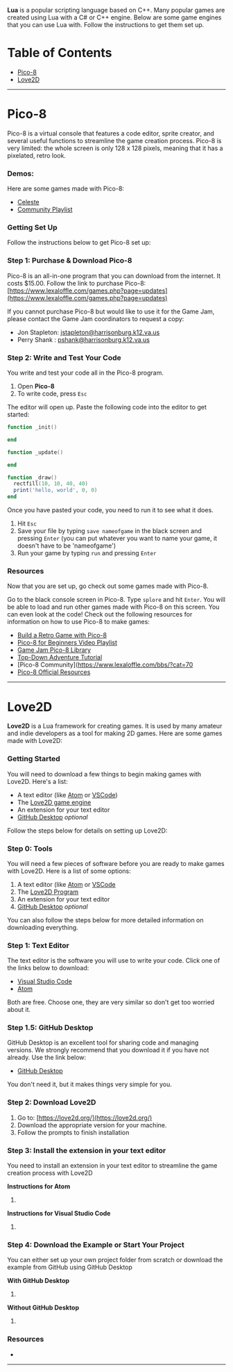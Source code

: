 **Lua** is a popular scripting language based on C++. Many popular games are created using Lua with a C# or C++ engine. Below are some game engines that you can use Lua with. Follow the instructions to get them set up.

# Table of Contents

* [Pico-8](#pico-8)
* [Love2D](#love2d)

----

# Pico-8

Pico-8 is a virtual console that features a code editor, sprite creator, and several useful functions to streamline the game creation process. Pico-8 is very limited: the whole screen is only 128 x 128 pixels, meaning that it has a pixelated, retro look. 

### Demos:

Here are some games made with Pico-8:

* [Celeste](https://www.lexaloffle.com/bbs/?tid=2145)
* [Community Playlist](https://www.lexaloffle.com/bbs/?cat=7&carts_tab=1&#sub=2&mode=carts)

### Getting Set Up

Follow the instructions below to get Pico-8 set up:

### Step 1: Purchase & Download Pico-8

Pico-8 is an all-in-one program that you can download from the internet. It costs $15.00. Follow the link to purchase Pico-8: [https://www.lexaloffle.com/games.php?page=updates](https://www.lexaloffle.com/games.php?page=updates)

If you cannot purchase Pico-8 but would like to use it for the Game Jam, please contact the Game Jam coordinators to request a copy: 

* Jon Stapleton: [jstapleton@harrisonburg.k12.va.us]()
* Perry Shank : [pshank@harrisonburg.k12.va.us]()

### Step 2: Write and Test Your Code

You write and test your code all in the Pico-8 program.

1. Open **Pico-8**
2. To write code, press `Esc`

The editor will open up. Paste the following code into the editor to get started:

```lua
function _init()

end

function _update()

end

function _draw()
  rectfill(10, 10, 40, 40)
  print('hello, world', 0, 0)
end
```

Once you have pasted your code, you need to run it to see what it does.

1. Hit `Esc`
2. Save your file by typing `save nameofgame` in the black screen and pressing `Enter` (you can put whatever you want to name your game, it doesn't have to be 'nameofgame')
3. Run your game by typing `run` and pressing `Enter`

### Resources

Now that you are set up, go check out some games made with Pico-8. 

Go to the black console screen in Pico-8. Type `splore` and hit `Enter`. You will be able to load and run other games made with Pico-8 on this screen. You can even look at the code! Check out the following resources for information on how to use Pico-8 to make games:

* [Build a Retro Game with Pico-8](https://thenewstack.io/retro-game-pico-8-basics/)
* [Pico-8 for Beginners Video Playlist](https://www.youtube.com/watch?v=NOcZonu65hE&list=PLB_hJy2NGP0JsFFpEJpe2Wb-k7QShZkGX)
* [Game Jam Pico-8 Library]()
* [Top-Down Adventure Tutorial](https://www.lexaloffle.com/bbs/?tid=35135)
* [Pico-8 Community](https://www.lexaloffle.com/bbs/?cat=70
* [Pico-8 Official Resources](https://www.lexaloffle.com/pico-8.php?page=resources)

----

# Love2D

**Love2D** is a Lua framework for creating games. It is used by many amateur and indie developers as a tool for making 2D games. Here are some games made with Love2D:

### Getting Started

You will need to download a few things to begin making games with Love2D. Here's a list:

* A text editor (like [Atom]() or [VSCode]())
* The [Love2D game engine]()
* An extension for your text editor
* [GitHub Desktop]() *optional*

Follow the steps below for details on setting up Love2D:

### Step 0: Tools

You will need a few pieces of software before you are ready to make games with Love2D. Here is a list of some options:

1. A text editor (like [Atom](https://atom.io/) or [VSCode](https://code.visualstudio.com/)
2. The [Love2D Program](https://love2d.org/)
3. An extension for your text editor
4. [GitHub Desktop](https://desktop.github.com/) *optional*

You can also follow the steps below for more detailed information on downloading everything.

### Step 1: Text Editor

The text editor is the software you will use to write your code. Click one of the links below to download:

* [Visual Studio Code](https://code.visualstudio.com/)
* [Atom](https://atom.io/)

Both are free. Choose one, they are very similar so don't get too worried about it.

### Step 1.5: GitHub Desktop

GitHub Desktop is an excellent tool for sharing code and managing versions. We strongly recommend that you download it if you have not already. Use the link below:

* [GitHub Desktop](https://desktop.github.com/)

You don't need it, but it makes things very simple for you.

### Step 2: Download Love2D

1. Go to: [https://love2d.org/](https://love2d.org/)
2. Download the appropriate version for your machine.
3. Follow the prompts to finish installation

### Step 3: Install the extension in your text editor

You need to install an extension in your text editor to streamline the game creation process with Love2D

**Instructions for Atom**

1.

**Instructions for Visual Studio Code**

1.

### Step 4: Download the Example or Start Your Project

You can either set up your own project folder from scratch or download the example from GitHub using GitHub Desktop

**With GitHub Desktop**

1.

**Without GitHub Desktop**

1.

### Resources

* 

----
